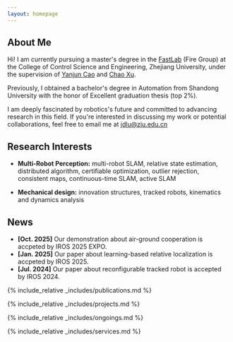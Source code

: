```yaml
---
layout: homepage
---
```


## About Me

Hi! I am currently pursuing a master's degree in the [FastLab](http://zju-fast.com/) (Fire Group) at the College of Control Science and Engineering, Zhejiang University, under the supervision of [Yanjun Cao](http://zju-fast.com/research-group/yanjun-cao/) and [Chao Xu](http://zju-fast.com/research-group/chao-xu/).

Previously, I obtained a bachelor's degree in Automation from Shandong University with the honor of Excellent graduation thesis (top 2%).

I am deeply fascinated by robotics's future and committed to advancing research in this field. If you're interested in discussing my work or potential collaborations, feel free to email me at jdlu@zju.edu.cn

## Research Interests
<!-- 
My research interests include multi-robot collaboration and relative localization. I am also interested in mechanical design and reinforcement learning. In the area of multi-robot collaboration, I contributed to the development of a relative localization system, CREPES (with a related article submitted to IEEE TRO). In mechanical design, I participated in the development of a reconfigurable tracked robot, CubeTrack (with a related paper accepted as an oral presentation at IROS 2024). Previously, I served as a reviewer for ICRA and IROS conferences. -->
- **Multi-Robot Perception:** multi-robot SLAM, relative state estimation, distributed algorithm, certifiable optimization, outlier rejection, consistent maps, continuous-time SLAM, active SLAM

- **Mechanical design:** innovation structures, tracked robots, kinematics and dynamics analysis

## News
- **[Oct. 2025]** Our demonstration about air-ground cooperation is accpeted by IROS 2025 EXPO.
- **[Jan. 2025]** Our paper about learning-based relative localization is accpeted by IROS 2025.
- **[Jul. 2024]** Our paper about reconfigurable tracked robot is accepted by IROS 2024.


{% include_relative _includes/publications.md %}

{% include_relative _includes/projects.md %}

{% include_relative _includes/ongoings.md %}

{% include_relative _includes/services.md %}
